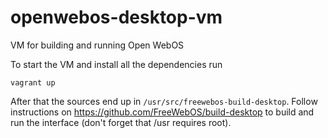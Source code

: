 openwebos-desktop-vm
====================

VM for building and running Open WebOS

To start the VM and install all the dependencies run
```
vagrant up
```
After that the sources end up in `/usr/src/freewebos-build-desktop`. Follow
instructions on https://github.com/FreeWebOS/build-desktop to build and run the
interface (don't forget that /usr requires root).

